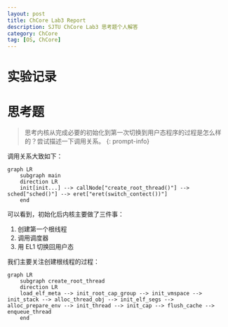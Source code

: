 ```yaml
---
layout: post
title: ChCore Lab3 Report
description: SJTU ChCore Lab3 思考题个人解答
category: ChCore
tag: [OS, ChCore]
---
```

# 实验记录

# 思考题

> 思考内核从完成必要的初始化到第一次切换到用户态程序的过程是怎么样的？尝试描述一下调用关系。
{: prompt-info}

调用关系大致如下：
```mermaid
graph LR
    subgraph main
    direction LR
    init[init...] --> callNode["create_root_thread()"] --> sched["sched()"] --> eret["eret(switch_contect())"]
    end 
```

可以看到，初始化后内核主要做了三件事：
1. 创建第一个根线程
2. 调用调度器
3. 用 EL1 切换回用户态

我们主要关注创建根线程的过程：
```mermaid
graph LR
    subgraph create_root_thread
    direction LR
    load_elf_meta --> init_root_cap_group --> init_vmspace --> init_stack --> alloc_thread_obj --> init_elf_segs --> alloc_prepare_env --> init_thread --> init_cap --> flush_cache --> enqueue_thread
    end 
```